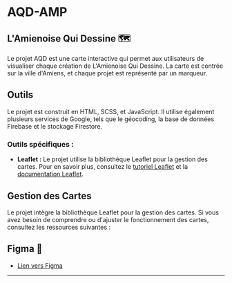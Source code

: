 # AQD-AMP
## L'Amienoise Qui Dessine 🗺️

Le projet AQD est une carte interactive qui permet aux utilisateurs de visualiser chaque création de L'Amienoise Qui Dessine. La carte est centrée sur la ville d'Amiens, et chaque projet est représenté par un marqueur.

## Outils
Le projet est construit en HTML, SCSS, et JavaScript. Il utilise également plusieurs services de Google, tels que le géocoding, la base de données Firebase et le stockage Firestore.

### Outils spécifiques :
- **Leaflet :** Le projet utilise la bibliothèque Leaflet pour la gestion des cartes. Pour en savoir plus, consultez le [tutoriel Leaflet](https://leafletjs.com/examples.html) et la [documentation Leaflet](https://leafletjs.com/reference.html).

## Gestion des Cartes
Le projet intègre la bibliothèque Leaflet pour la gestion des cartes. Si vous avez besoin de comprendre ou d'ajuster le fonctionnement des cartes, consultez les ressources suivantes :

## Figma 🎨

 - [Lien vers Figma](https://www.figma.com/file/vpGnO7F364vp4JivoZfjb6/AQD-map?type=design&mode=design&t=ncw8hlEbtDgup7XK-1)

---